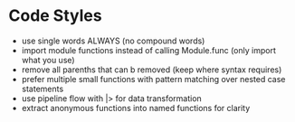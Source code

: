 
# Code Styles

- use single words ALWAYS (no compound words)
- import module functions instead of calling Module.func (only import what you use)
- remove all parenths that can b removed (keep where syntax requires)
- prefer multiple small functions with pattern matching over nested case statements
- use pipeline flow with |> for data transformation
- extract anonymous functions into named functions for clarity